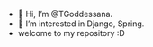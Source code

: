 - 👋 Hi, I’m @TGoddessana.
- 👀 I’m interested in Django, Spring.
- welcome to my repository :D

<!---
TGoddessana/TGoddessana is a ✨ special ✨ repository because its `README.md` (this file) appears on your GitHub profile.
You can click the Preview link to take a look at your changes.
--->

